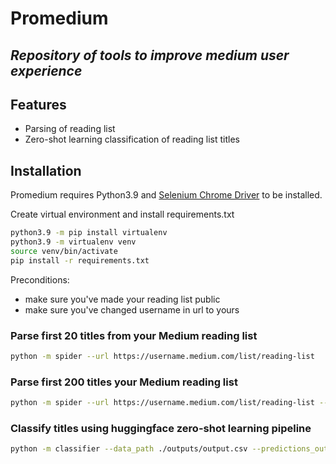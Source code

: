 # Promedium
## _Repository of tools to improve medium user experience_

## Features

- Parsing of reading list
- Zero-shot learning classification of reading list titles

## Installation

Promedium requires Python3.9 and [Selenium Chrome Driver](https://chromedriver.chromium.org/downloads) to be installed.

Create virtual environment and install requirements.txt

```sh
python3.9 -m pip install virtualenv
python3.9 -m virtualenv venv
source venv/bin/activate
pip install -r requirements.txt
```

Preconditions:
- make sure you've made your reading list public
- make sure you've changed username in url to yours

### Parse first 20 titles from your Medium reading list
```sh
python -m spider --url https://username.medium.com/list/reading-list
```
### Parse first 200 titles your Medium reading list
```sh
python -m spider --url https://username.medium.com/list/reading-list --page_count 10
```
### Classify titles using huggingface zero-shot learning pipeline
```sh
python -m classifier --data_path ./outputs/output.csv --predictions_output ./outputs/predictions.csv --num_of_titles 100 --output_path ./outputs/output.png
```
